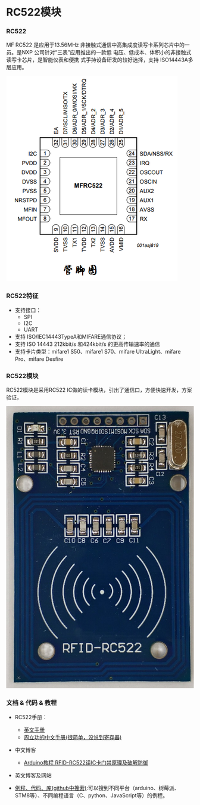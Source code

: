 # RC522模块

### RC522
MF RC522 是应用于13.56MHz 非接触式通信中高集成度读写卡系列芯片中的一员。是NXP 公司针对“三表”应用推出的一款低 电压、低成本、体积小的非接触式读写卡芯片，是智能仪表和便携 式手持设备研发的较好选择，支持 ISO14443A多层应用。

![alt文本](amWiki/images/rc522/rc522_pin.png "RC522 io")

### RC522特征

* 支持接口：
    * SPI
    * I2C
    * UART
* 支持 ISO/IEC14443TypeA和MIFARE通信协议；
* 支持 ISO 14443 212kbit/s 和424kbit/s 的更高传输速率的通信
* 支持卡片类型：mifare1 S50、mifare1 S70、mifare UltraLight、mifare Pro、mifare Desfire
### RC522模块

RC522模块是采用RC522 IC做的读卡模块，引出了通信口，方便快速开发，方案验证，

![alt文本](amWiki/images/rc522/rc522_module.jpg "RC522 module")


### 文档 & 代码 & 教程

* RC522手册：
    * [英文手册](https://www.nxp.com/docs/en/data-sheet/MFRC522.pdf)
    * [周立功的中文手册(很简单，没说到寄存器)](http://www.go-gddq.com/down/2012-06/12061618021012.pdf)

* 中文博客
    * [Arduino教程 RFID-RC522读IC卡门禁原理及破解防御](https://blog.csdn.net/leytton/article/details/73480974)

* 英文博客及网站


* [例程、代码、库(github中搜索)](https://github.com/search?utf8=%E2%9C%93&q=RC522&type=):可以搜到不同平台（arduino、树莓派、STM8等）、不同编程语言（C、python、JavaScript等）的例程。
